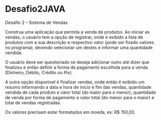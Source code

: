 # Desafio2JAVA

Desafio 2 – Sistema de Vendas

Construa uma aplicação que permita a venda de produtos. Ao iniciar as vendas, o usuário tem a
opção de registrar, onde é exibido a lista de produtos com a sua descrição e respectivo valor (pode ser fixado
valores no programa), devendo selecionar um destes e informar uma quantidade vendida. 

O usuário deve ser questionado se deseja adicionar outro até dizer que finalizou e então definir a forma de pagamento escolhida
para a venda (Dinheiro, Débito, Crédito ou Pix). 

A outra opção disponível é finalizar vendas, onde então é exibido um resumo informando a data e hora de início e 
fim das vendas, quantidade vendida de cada produto e valor total (do maior para o menor), quantidade de venda por 
forma de pagamento e valor total (do menor para o maior) e total de vendas registradas. 

Os valores precisam estar formatados em moeda, ex: R$ 150,00.
